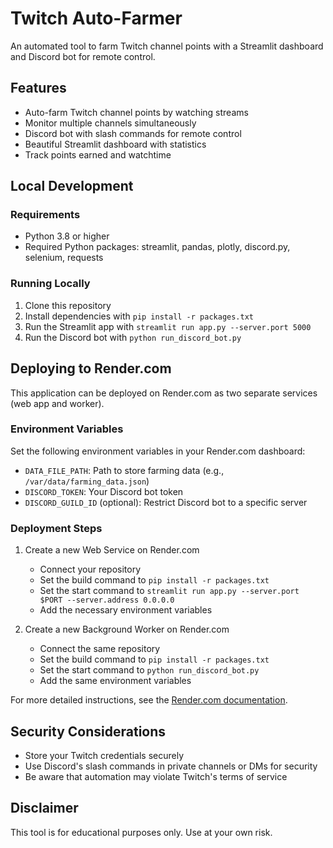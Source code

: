 # Twitch Auto-Farmer

An automated tool to farm Twitch channel points with a Streamlit dashboard and Discord bot for remote control.

## Features

- Auto-farm Twitch channel points by watching streams
- Monitor multiple channels simultaneously
- Discord bot with slash commands for remote control
- Beautiful Streamlit dashboard with statistics
- Track points earned and watchtime

## Local Development

### Requirements
- Python 3.8 or higher
- Required Python packages: streamlit, pandas, plotly, discord.py, selenium, requests

### Running Locally
1. Clone this repository
2. Install dependencies with `pip install -r packages.txt`
3. Run the Streamlit app with `streamlit run app.py --server.port 5000`
4. Run the Discord bot with `python run_discord_bot.py`

## Deploying to Render.com

This application can be deployed on Render.com as two separate services (web app and worker).

### Environment Variables

Set the following environment variables in your Render.com dashboard:

- `DATA_FILE_PATH`: Path to store farming data (e.g., `/var/data/farming_data.json`)
- `DISCORD_TOKEN`: Your Discord bot token
- `DISCORD_GUILD_ID` (optional): Restrict Discord bot to a specific server

### Deployment Steps

1. Create a new Web Service on Render.com
   - Connect your repository
   - Set the build command to `pip install -r packages.txt`
   - Set the start command to `streamlit run app.py --server.port $PORT --server.address 0.0.0.0`
   - Add the necessary environment variables

2. Create a new Background Worker on Render.com
   - Connect the same repository
   - Set the build command to `pip install -r packages.txt`
   - Set the start command to `python run_discord_bot.py`
   - Add the same environment variables

For more detailed instructions, see the [Render.com documentation](https://render.com/docs).

## Security Considerations

- Store your Twitch credentials securely
- Use Discord's slash commands in private channels or DMs for security
- Be aware that automation may violate Twitch's terms of service

## Disclaimer

This tool is for educational purposes only. Use at your own risk.